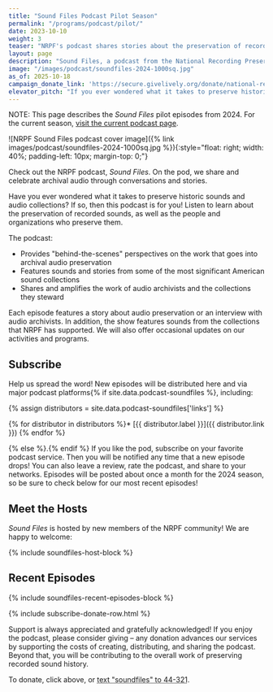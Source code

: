 ```yaml
---
title: "Sound Files Podcast Pilot Season"
permalink: "/programs/podcast/pilot/"
date: 2023-10-10
weight: 3
teaser: "NRPF's podcast shares stories about the preservation of recorded sound, as well as the people and organizations who preserve them."
layout: page
description: "Sound Files, a podcast from the National Recording Preservation Foundation (NRPF), celebrates and explains the preservation of recorded sounds and the people and organizations who preserve them."
image: "/images/podcast/soundfiles-2024-1000sq.jpg"
as_of: 2025-10-18
campaign_donate_link: 'https://secure.givelively.org/donate/national-recording-preservation-foundation/sound-files-podcast'
elevator_pitch: "If you ever wondered what it takes to preserve historic sounds, this podcast is for you! Come and listen to hear about the preservation of recorded sounds and the people and organizations who preserve them." 
---
```


NOTE: This page describes the _Sound Files_ pilot episodes from 2024.
For the current season, [visit the current podcast page]("/programs/podcast/").

![NRPF Sound Files podcast cover image]({% link images/podcast/soundfiles-2024-1000sq.jpg %}){:style="float: right; width: 40%; padding-left: 10px; margin-top: 0;"}

Check out the NRPF podcast, _Sound Files_.
On the pod, we share and celebrate archival audio
through conversations and stories.

Have you ever wondered what it takes to preserve historic sounds and audio collections?
If so, then this podcast is for you! Listen to learn about
the preservation of recorded sounds, as well as the people and organizations who preserve them.

The podcast:

* Provides "behind-the-scenes" perspectives on the work that goes into archival audio preservation
* Features sounds and stories from some of the most significant American sound collections
* Shares and amplifies the work of audio archivists and the collections they steward

Each episode features a story about audio preservation or an interview with audio archivists.
In addition, the show features sounds from the collections that NRPF has supported.
We will also offer occasional updates on our activities and programs.

## Subscribe

Help us spread the word!
New episodes will be distributed here and via major podcast platforms{% if site.data.podcast-soundfiles %}, including:

{% assign distributors = site.data.podcast-soundfiles['links'] %}

{% for distributor in distributors %}* [{{ distributor.label }}]({{ distributor.link }})
{% endfor %}

{% else %}.{% endif %}
If you like the pod,
subscribe on your favorite podcast service.
Then you will be notified any time that a new episode drops!
You can also leave a review, rate the podcast, and share to your networks.
Episodes will be posted about once a month for the 2024 season, so be sure to check below for our most recent episodes!

## Meet the Hosts

_Sound Files_ is hosted by new members of the NRPF community! We are happy to welcome:

{% include soundfiles-host-block %}

## Recent Episodes

{% include soundfiles-recent-episodes-block %}

{% include subscribe-donate-row.html %}

Support is always appreciated and gratefully acknowledged!
If you enjoy the podcast, please consider giving &ndash; any donation advances
our services by supporting the costs of creating, distributing, and sharing the
podcast. Beyond that, you will be contributing to the overall work of preserving recorded sound history.

To donate, click above, or <abbr title="To donate, text 'soundfiles' to 44-321">text "soundfiles" to 44-321</abbr>.
